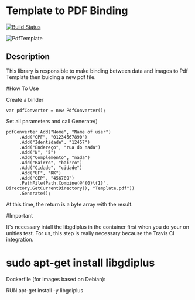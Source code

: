 # Template to PDF Binding
[![Build Status](https://travis-ci.org/OleConsignado/otc-pdf-template.svg?branch=master)](https://travis-ci.org/OleConsignado/otc-pdf-template)

![PdfTemplate](https://github.com/OleConsignado/otc-pdf-template/blob/master/pdf.png)

## Description

This library is responsible to make binding between data and images to Pdf Template then buiding a new pdf file.

#How To Use

Create a binder

```var pdfConverter = new PdfConverter();```

Set all parameters and call Generate()
```
pdfConverter.Add("Nome", "Name of user")
	 .Add("CPF", "01234567890")
	 .Add("Identidade", "12457")
	 .Add("Endereço", "rua do nada")
	 .Add("N", "5")
	 .Add("Complemento", "nada")
	 .Add("Bairro", "bairro")
	 .Add("Cidade", "cidade")
	 .Add("UF", "KK")
	 .Add("CEP", "456789")
	 .PathFile(Path.Combine(@"{0}\{1}", Directory.GetCurrentDirectory(), "Template.pdf"))
	 .Generate(); 
```	 
At this time, the return is a byte array with the result. 

#Important

It's necessary intall the libgdiplus in the container first when you do your on unities test. For us, this step is really necessary because the Travis CI integration.

# sudo apt-get install libgdiplus
Dockerfile (for images based on Debian):

RUN apt-get install -y libgdiplus
